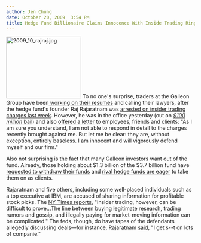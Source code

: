 ```yaml
---
author: Jen Chung
date: October 20, 2009  3:54 PM
title: Hedge Fund Billionaire Claims Innocence With Inside Trading Ring
---
```


<p><span class="mt-enclosure mt-enclosure-image" style="display: inline;"> <img alt="2009_10_rajraj.jpg" src="https://web.archive.org/web/20120403142329im_/http://gothamist.com/attachments/jen/2009_10_rajraj.jpg" width="200" height="165" class="image-left"> </span>To no one&apos;s surprise, traders at the Galleon Group have been<a href="https://web.archive.org/web/20120403142329/http://www.bloomberg.com/apps/news?pid=20601170&amp;sid=agbBM3zGKSBk"> working on their resumes</a> and calling their lawyers, after the hedge fund&apos;s founder Raj Rajaratnam was <a href="https://web.archive.org/web/20120403142329/http://gothamist.com/2009/10/17/hedge_fund_billionaire_5_others_arr.php">arrested on insider trading charges last week</a>. However, he was in the office yesterday (out on <a href="https://web.archive.org/web/20120403142329/http://gothamist.com/2009/10/19/alleged_insider_trading_billionaire.php"><em>$100 million</em> bail</a>) and also <a href="https://web.archive.org/web/20120403142329/http://www.businessinsider.com/raj-rajaratnams-letter-to-clients-and-employees-2009-10">offered a letter</a> to employees, friends and clients: &quot;As I am sure you understand, I am not able to respond in detail to the charges recently brought against me.  But let me be clear: they are, without exception, entirely baseless.  I am innocent and will vigorously defend myself and our firm.&quot;</p>

<p>Also not surprising is the fact that many Galleon investors want out of the fund. Already, those holding about $1.3 billion of the $3.7 billion fund have <a href="https://web.archive.org/web/20120403142329/http://www.nydailynews.com/money/2009/10/20/2009-10-20_arrest_has_investors_bailing_out_of_rajs_galleon_fund_reports_say.html">requested to withdraw their funds</a> and <a href="https://web.archive.org/web/20120403142329/http://www.businessinsider.com/hedge-fund-sharks-circle-galleons-big-bucks-2009-10">rival hedge funds are eager</a> to take them on as clients.</p>

<p>Rajaratnam and five others, including some well-placed individuals such as a top executive at IBM, are accused of sharing information for profitable stock picks. The <a href="https://web.archive.org/web/20120403142329/http://www.nytimes.com/2009/10/20/business/20insider.html?adxnnl=1&amp;ref=nyregion&amp;adxnnlx=1256065571-l4yDQ6BgGvGRHmuvkeWniQ">NY Times reports</a>, &quot;Insider trading, however, can be difficult to prove...The line between buying legitimate research, trading rumors and gossip, and illegally paying for market-moving information can be complicated.&quot; The feds, though, do have tapes of the defendants allegedly discussing deals&#x2014;for instance, Rajaratnam <a href="https://web.archive.org/web/20120403142329/http://www.nydailynews.com/money/2009/10/20/2009-10-20_arrest_has_investors_bailing_out_of_rajs_galleon_fund_reports_say.html">said</a>, &quot;I get s--t on lots of companie.&quot;</p>